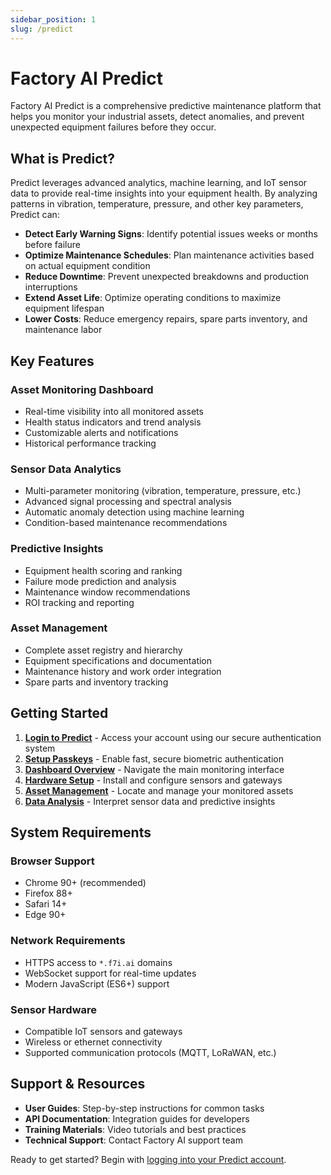 ```yaml
---
sidebar_position: 1
slug: /predict
---
```


# Factory AI Predict

Factory AI Predict is a comprehensive predictive maintenance platform that helps you monitor your industrial assets, detect anomalies, and prevent unexpected equipment failures before they occur.

## What is Predict?

Predict leverages advanced analytics, machine learning, and IoT sensor data to provide real-time insights into your equipment health. By analyzing patterns in vibration, temperature, pressure, and other key parameters, Predict can:

- **Detect Early Warning Signs**: Identify potential issues weeks or months before failure
- **Optimize Maintenance Schedules**: Plan maintenance activities based on actual equipment condition
- **Reduce Downtime**: Prevent unexpected breakdowns and production interruptions
- **Extend Asset Life**: Optimize operating conditions to maximize equipment lifespan
- **Lower Costs**: Reduce emergency repairs, spare parts inventory, and maintenance labor

## Key Features

### Asset Monitoring Dashboard
- Real-time visibility into all monitored assets
- Health status indicators and trend analysis
- Customizable alerts and notifications
- Historical performance tracking

### Sensor Data Analytics
- Multi-parameter monitoring (vibration, temperature, pressure, etc.)
- Advanced signal processing and spectral analysis
- Automatic anomaly detection using machine learning
- Condition-based maintenance recommendations

### Predictive Insights
- Equipment health scoring and ranking
- Failure mode prediction and analysis
- Maintenance window recommendations
- ROI tracking and reporting

### Asset Management
- Complete asset registry and hierarchy
- Equipment specifications and documentation
- Maintenance history and work order integration
- Spare parts and inventory tracking

## Getting Started

1. **[Login to Predict](predict/getting-started/login)** - Access your account using our secure authentication system
2. **[Setup Passkeys](predict/getting-started/login#setting-up-passkeys-biometric-authentication)** - Enable fast, secure biometric authentication
3. **[Dashboard Overview](predict/user-guides/dashboard)** - Navigate the main monitoring interface
4. **[Hardware Setup](predict/hardware-setup/sensor-install-guide)** - Install and configure sensors and gateways
5. **[Asset Management](predict/user-guides/find-assets)** - Locate and manage your monitored assets
6. **[Data Analysis](predict/user-guides/analyse-data)** - Interpret sensor data and predictive insights

## System Requirements

### Browser Support
- Chrome 90+ (recommended)
- Firefox 88+
- Safari 14+
- Edge 90+

### Network Requirements
- HTTPS access to `*.f7i.ai` domains
- WebSocket support for real-time updates
- Modern JavaScript (ES6+) support

### Sensor Hardware
- Compatible IoT sensors and gateways
- Wireless or ethernet connectivity
- Supported communication protocols (MQTT, LoRaWAN, etc.)

## Support & Resources

- **User Guides**: Step-by-step instructions for common tasks
- **API Documentation**: Integration guides for developers
- **Training Materials**: Video tutorials and best practices
- **Technical Support**: Contact Factory AI support team

Ready to get started? Begin with [logging into your Predict account](predict/getting-started/login).
